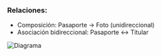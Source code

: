 

### Relaciones:

- Composición: Pasaporte → Foto (unidireccional)
- Asociación bidireccional: Pasaporte ↔ Titular

![Diagrama](http://www.plantuml.com/plantuml/proxy?cache=no&src=https://raw.githubusercontent.com/andresbonelli/UTN-TUPaD-P2/tree/main/TP5/Ejercicios%20de%20Relaciones%201%20a%201/1.%20Pasaporte%20-%20Foto%20-%20Titular/pasaporte.puml)

